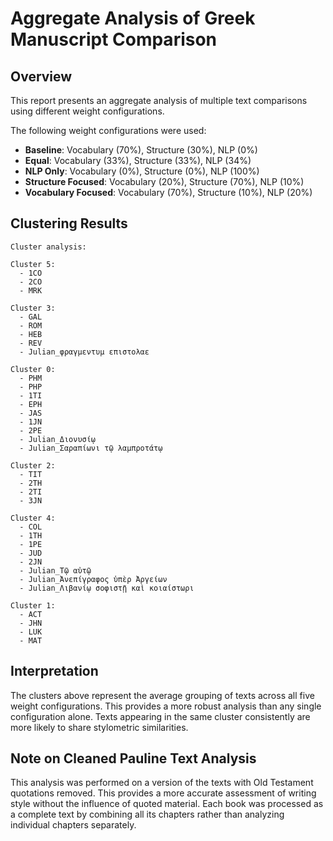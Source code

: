 # Aggregate Analysis of Greek Manuscript Comparison

## Overview

This report presents an aggregate analysis of multiple text comparisons using different weight configurations.

The following weight configurations were used:
- **Baseline**: Vocabulary (70%), Structure (30%), NLP (0%)
- **Equal**: Vocabulary (33%), Structure (33%), NLP (34%)
- **NLP Only**: Vocabulary (0%), Structure (0%), NLP (100%)
- **Structure Focused**: Vocabulary (20%), Structure (70%), NLP (10%)
- **Vocabulary Focused**: Vocabulary (70%), Structure (10%), NLP (20%)

## Clustering Results

```
Cluster analysis:

Cluster 5:
  - 1CO
  - 2CO
  - MRK

Cluster 3:
  - GAL
  - ROM
  - HEB
  - REV
  - Julian_φραγμεντυμ επιστολαε

Cluster 0:
  - PHM
  - PHP
  - 1TI
  - EPH
  - JAS
  - 1JN
  - 2PE
  - Julian_Διονυσίῳ
  - Julian_Σαραπίωνι τῷ λαμπροτάτῳ

Cluster 2:
  - TIT
  - 2TH
  - 2TI
  - 3JN

Cluster 4:
  - COL
  - 1TH
  - 1PE
  - JUD
  - 2JN
  - Julian_Τῷ αὐτῷ
  - Julian_Ἀνεπίγραφος ὑπὲρ Ἀργείων
  - Julian_Λιβανίῳ σοφιστῇ καὶ κοιαίστωρι

Cluster 1:
  - ACT
  - JHN
  - LUK
  - MAT

```



## Interpretation

The clusters above represent the average grouping of texts across all five weight configurations.
This provides a more robust analysis than any single configuration alone.
Texts appearing in the same cluster consistently are more likely to share stylometric similarities.

## Note on Cleaned Pauline Text Analysis

This analysis was performed on a version of the texts with Old Testament quotations removed.
This provides a more accurate assessment of writing style without the influence of quoted material.
Each book was processed as a complete text by combining all its chapters rather than analyzing individual chapters separately.
